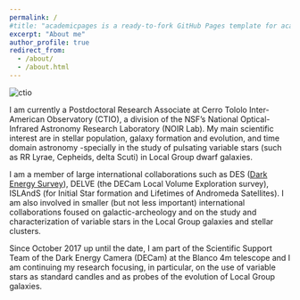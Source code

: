 ```yaml
---
permalink: /
#title: "academicpages is a ready-to-fork GitHub Pages template for academic personal websites"
excerpt: "About me"
author_profile: true
redirect_from: 
  - /about/
  - /about.html
---
```

![ctio](https://nationalastro.org/wp-content/uploads/2019/09/CTIO-Sunset2560x1000.jpg)
 
I am currently a Postdoctoral Research Associate at Cerro Tololo Inter-American Observatory (CTIO), a division of the NSF’s National Optical-Infrared Astronomy Research Laboratory (NOIR Lab). My main scientific interest are in stellar population, galaxy formation and evolution, and time domain astronomy -specially in the study of pulsating variable stars (such as RR Lyrae, Cepheids, delta Scuti) in Local Group dwarf galaxies.

I am a member of large international collaborations such as DES ([Dark Energy Survey](https://www.darkenergysurvey.org/)), DELVE (the DECam Local Volume Exploration survey), ISLAndS (for Initial Star formation and Lifetimes of Andromeda Satellites). I am also involved in smaller (but not less important) international collaborations foused on galactic-archeology and on the study and characterization of variable stars in the Local Group galaxies and stellar clusters.

Since October 2017 up until the date, I am part of the Scientific Support Team of the Dark Energy Camera (DECam) at the Blanco 4m telescope and I am continuing my research focusing, in particular, on the use of variable stars as standard candles and as probes of the evolution of Local Group galaxies.
  

